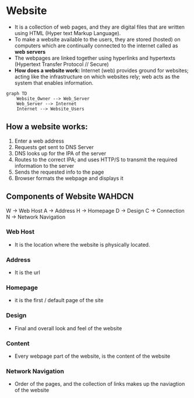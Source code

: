 # Website
- It is a collection of web pages, and they are digital files that are written using HTML (Hyper text Markup Language).
- To make a website available to the users, they are stored (hosted) on computers which are continually connected to the internet called as **web servers**
- The webpages are linked together using hyperlinks and hypertexts (Hypertext Transfer Protocol // Secure)
- **How does a website work:** 
	Internet (web) provides ground for websites; acting like the infrastructure on which websites rely; web acts as the system that enables information.

```mermaid
graph TD
	Website_Owner --> Web_Server
	Web_Server --> Internet
	Internet --> Website_Users
```

## How a website works:
1. Enter a web address
2. Requests get sent to DNS Server
3. DNS looks up for the IPA of the server
4. Routes to the correct IPA; and uses HTTP/S to transmit the required information to the server
5. Sends the requested info to the page
6. Browser formats the webpage and displays it

## Components of Website WAHDCN
W -> Web Host
A -> Address
H -> Homepage
D -> Design
C -> Connection
N -> Network Navigation

### Web Host
- It is the location where the website is physically located.
### Address
- It is the url
### Homepage
- it is the first / default page of the site
### Design
- Final and overall look and feel of the website
### Content
- Every webpage part of the website, is the content of the website
### Network Navigation
- Order of the pages, and the collection of links makes up the naviagtion of the website




